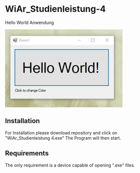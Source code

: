 # WiAr_Studienleistung-4
Hello World Anwendung

![alt text](https://github.com/Tokimetakaari/WiAr_Studienleistung-4/blob/master/screenshot.JPG)

## Installation

For Installation please download repository and click on "WiAr_Studienleistung 4.exe"
The Program will then start.

## Requirements

The only requirement is a device capable of opening ".exe" files.
